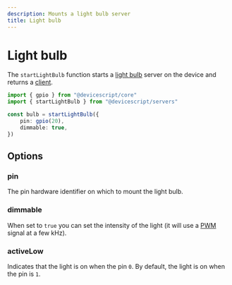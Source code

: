 ```yaml
---
description: Mounts a light bulb server
title: Light bulb
---
```


# Light bulb

The `startLightBulb` function starts a [light bulb](https://microsoft.github.io/jacdac-docs/services/lightbulb) server on the device
and returns a [client](/api/clients/lightbulb).

```ts
import { gpio } from "@devicescript/core"
import { startLightBulb } from "@devicescript/servers"

const bulb = startLightBulb({
    pin: gpio(20),
    dimmable: true,
})
```

## Options

### pin

The pin hardware identifier on which to mount the light bulb.

### dimmable

When set to `true` you can set the intensity of the light (it will use a [PWM](https://en.wikipedia.org/wiki/Pulse-width_modulation) signal at a few kHz).

### activeLow

Indicates that the light is on when the pin `0`.
By default, the light is on when the pin is `1`.
